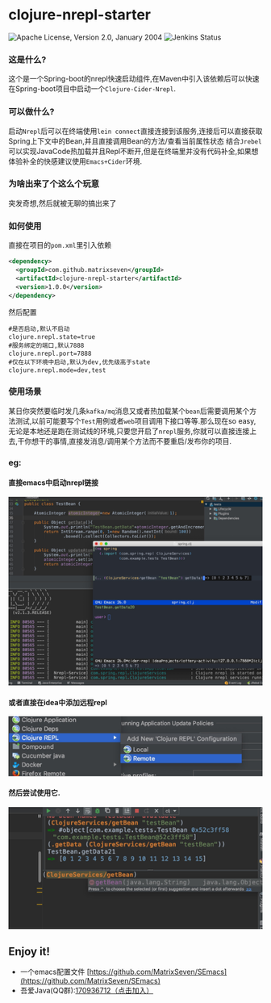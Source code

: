 # clojure-nrepl-starter

![Apache License, Version 2.0, January 2004](https://img.shields.io/github/license/apache/maven.svg?label=License)
![Jenkins Status](https://img.shields.io/jenkins/s/https/builds.apache.org/job/maven-box/job/maven/job/master.svg?style=flat-square)




### 这是什么?
这个是一个Spring-boot的nrepl快速启动组件,在Maven中引入该依赖后可以快速在Spring-boot项目中启动一个`Clojure-Cider-Nrepl`.

### 可以做什么?
启动`Nrepl`后可以在终端使用`lein connect`直接连接到该服务,连接后可以直接获取Spring上下文中的Bean,并且直接调用Bean的方法/查看当前属性状态
结合`Jrebel`可以实现JavaCode热加载并且Repl不断开,但是在终端里并没有代码补全,如果想体验补全的快感建议使用`Emacs+Cider`环境.

### 为啥出来了个这么个玩意
突发奇想,然后就被无聊的搞出来了

### 如何使用
直接在项目的`pom.xml`里引入依赖
```xml
<dependency>
  <groupId>com.github.matrixseven</groupId>
  <artifactId>clojure-nrepl-starter</artifactId>
  <version>1.0.0</version>
</dependency>
```
然后配置
```properties
#是否启动,默认不启动
clojure.nrepl.state=true
#服务绑定的端口,默认7888
clojure.nrepl.port=7888
#仅在以下环境中启动,默认为dev,优先级高于state
clojure.nrepl.mode=dev,test
```

### 使用场景
某日你突然要临时发几条`kafka/mq`消息又或者热加载某个`bean`后需要调用某个方法测试,以前可能要写个`Test`用例或者`web`项目调用下接口等等.那么现在so easy,无论是本地还是跑在测试线的环境,只要您开启了`nrepl`服务,你就可以直接连接上去,干你想干的事情,直接发消息/调用某个方法而不要重启/发布你的项目.



### eg:
#### 直接emacs中启动nrepl链接
![](1.png)

#### 或者直接在idea中添加远程repl
![](2.png)

#### 然后尝试使用它.
![](3.png)

## Enjoy it!
* 一个emacs配置文件 [https://github.com/MatrixSeven/SEmacs](https://github.com/MatrixSeven/SEmacs)
* 吾爱Java(QQ群):[170936712（点击加入）](https://link.zhihu.com/?target=https%3A//jq.qq.com/%3F_wv%3D1027%26k%3D41oCCMn)